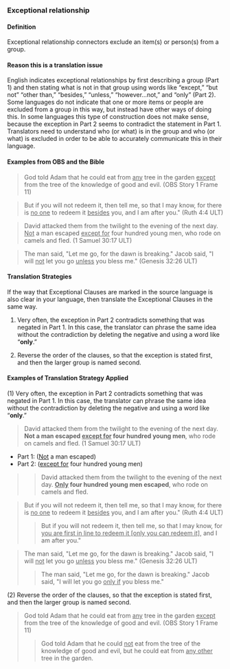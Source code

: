 ### Exceptional relationship 

#### Definition

Exceptional relationship connectors exclude an item(s) or person(s) from a group. 

#### Reason this is a translation issue

English indicates exceptional relationships by first describing a group (Part 1) and then stating what is not in that group using words like “except,” “but not” “other than,” “besides,” “unless,” “however…not,” and “only” (Part 2). Some languages do not indicate that one or more items or people are excluded from a group in this way, but instead have other ways of doing this. In some languages this type of construction does not make sense, because the exception in Part 2 seems to contradict the statement in Part 1. Translators need to understand who (or what) is in the group and who (or what) is excluded in order to be able to accurately communicate this in their language.

#### Examples from OBS and the Bible

> God told Adam that he could eat from <u>any</u> tree in the garden <u>except</u> from the tree of the knowledge of good and evil.  (OBS Story 1 Frame 11)

> But if you will not redeem it, then tell me, so that I may know, for there is <u>no one</u> to redeem it <u>besides</u> you, and I am after you." (Ruth 4:4 ULT)

> David attacked them from the twilight to the evening of the next day. <u>Not</u> a man escaped <u>except for</u> four hundred young men, who rode on camels and fled. (1 Samuel 30:17 ULT)

> The man said, "Let me go, for the dawn is breaking." Jacob said, "I will <u>not</u> let you go <u>unless</u> you bless me." (Genesis 32:26 ULT)

#### Translation Strategies

If the way that Exceptional Clauses are marked in the source language is also clear in your language, then translate the Exceptional Clauses in the same way. 

1. Very often, the exception in Part 2 contradicts something that was negated in Part 1. In this case, the translator can phrase the same idea without the contradiction by deleting the negative and using a word like “**only**.”  

2. Reverse the order of the clauses, so that the exception is stated first, and then the larger group is named second.

#### Examples of Translation Strategy Applied

(1) Very often, the exception in Part 2 contradicts something that was negated in Part 1. In this case, the translator can phrase the same idea without the contradiction by deleting the negative and using a word like “**only**.” 

> David attacked them from the twilight to the evening of the next day. **Not a man escaped <u>except for</u> four hundred young men**, who rode on camels and fled. (1 Samuel 30:17 ULT)

* Part 1: (<u>Not</u> a man escaped) 
* Part 2: (<u>except for</u> four hundred young men)

>> David attacked them from the twilight to the evening of the next day. **<u>Only</u> four hundred young men escaped**, who rode on camels and fled. 

> But if you will not redeem it, then tell me, so that I may know, for there is <u>no one</u> to redeem it <u>besides</u> you, and I am after you." (Ruth 4:4 ULT)
>> But if you will not redeem it, then tell me, so that I may know, for <u>you are first in line to redeem it [only you can redeem it]</u>, and I am after you." 

> The man said, "Let me go, for the dawn is breaking." Jacob said, "I will <u>not</u> let you go <u>unless</u> you bless me." (Genesis 32:26 ULT)
>> The man said, "Let me go, for the dawn is breaking." Jacob said, "I will let you go <u>only if</u> you bless me." 

(2) Reverse the order of the clauses, so that the exception is stated first, and then the larger group is named second.

> God told Adam that he could eat from <u>any</u> tree in the garden <u>except</u> from the tree of the knowledge of good and evil.  (OBS Story 1 Frame 11)
>> God told Adam that he could <u>not</u> eat from the tree of the knowledge of good and evil, but he could eat from <u>any other</u> tree in the garden.   
